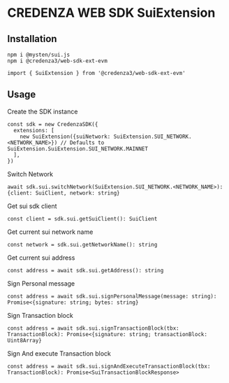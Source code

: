 # CREDENZA WEB SDK SuiExtension

## Installation

```
npm i @mysten/sui.js
npm i @credenza3/web-sdk-ext-evm

import { SuiExtension } from '@credenza3/web-sdk-ext-evm'
```

## Usage

Create the SDK instance

```
const sdk = new CredenzaSDK({
  extensions: [
    new SuiExtension({suiNetwork: SuiExtension.SUI_NETWORK.<NETWORK_NAME>}) // Defaults to SuiExtension.SuiExtension.SUI_NETWORK.MAINNET
  ],
})
```

Switch Network

```
await sdk.sui.switchNetwork(SuiExtension.SUI_NETWORK.<NETWORK_NAME>): {client: SuiClient, network: string}
```

Get sui sdk client

```
const client = sdk.sui.getSuiClient(): SuiClient
```

Get current sui network name

```
const network = sdk.sui.getNetworkName(): string
```

Get current sui address

```
const address = await sdk.sui.getAddress(): string
```

Sign Personal message

```
const address = await sdk.sui.signPersonalMessage(message: string): Promise<{signature: string; bytes: string}
```

Sign Transaction block

```
const address = await sdk.sui.signTransactionBlock(tbx: TransactionBlock): Promise<{signature: string; transactionBlock: Uint8Array}
```

Sign And execute Transaction block

```
const address = await sdk.sui.signAndExecuteTransactionBlock(tbx: TransactionBlock): Promise<SuiTransactionBlockResponse>
```
